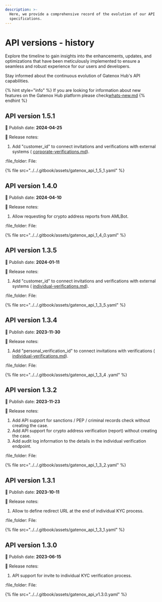 ```yaml
---
description: >-
  Here, we provide a comprehensive record of the evolution of our API
  specifications.
---
```


# API versions - history

Explore the timeline to gain insights into the enhancements, updates, and optimizations that have been meticulously implemented to ensure a seamless and robust experience for our users and developers.

Stay informed about the continuous evolution of Gatenox Hub's API capabilities.

{% hint style="info" %}
If you are looking for information about new features on the Gatenox Hub platform please check[whats-new.md](../../gatenox-guide/whats-new.md "mention")
{% endhint %}



## API version 1.5.1

:date: Publish date: **2024-04-25**

:notebook: Release notes:

1. Add "customer\_id" to connect invitations and verifications with external systems ( [corporate-verifications.md](corporate-verifications.md "mention")).

:file\_folder: File:

{% file src="../../.gitbook/assets/gatenox_api_1_5_1.yaml" %}

## API version 1.4.0

:date: Publish date: **2024-04-10**

:notebook: Release notes:

1. Allow requesting for crypto address reports from AMLBot.&#x20;

:file\_folder: File:

{% file src="../../.gitbook/assets/gatenox_api_1_4_0.yaml" %}

## API version 1.3.5

:date: Publish date: **2024-01-11**

:notebook: Release notes:

1. Add "customer\_id" to connect invitations and verifications with external systems ( [individual-verifications.md](individual-verifications.md "mention")).

:file\_folder: File:

{% file src="../../.gitbook/assets/gatenox_api_1_3_5.yaml" %}

## API version 1.3.4

:date: Publish date: **2023-11-30**

:notebook: Release notes:

1. Add "personal\_verification\_id" to connect invitations with verifications ( [individual-verifications.md](individual-verifications.md "mention")).

:file\_folder: File:

{% file src="../../.gitbook/assets/gatenox_api_1_3_4 .yaml" %}

## API version 1.3.2

:date: Publish date: **2023-11-23**

:notebook: Release notes:

1. Add API support for sanctions / PEP / criminal records check without creating the case.
2. Add API support for crypto address verification (report) without creating the case.
3. Add audit log information to the details in the individual verification endpoint.

:file\_folder: File:

{% file src="../../.gitbook/assets/gatenox_api_1_3_2.yaml" %}

## API version 1.3.1

:date: Publish date: **2023-10-11**

:notebook: Release notes:

1. Allow to define redirect URL at the end of individual KYC process.

:file\_folder: File:

{% file src="../../.gitbook/assets/gatenox_api_1_3_1.yaml" %}

## API version 1.3.0

:date: Publish date: **2023-06-15**

:notebook: Release notes:

1. API support for invite to individual KYC verification process.

:file\_folder: File:

{% file src="../../.gitbook/assets/gatenox_api_v1.3.0.yaml" %}

